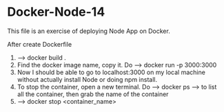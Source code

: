 # Docker-Node-14

This file is an exercise of deploying Node App on Docker.

After create Dockerfile

1. --> docker build .
2. Find the docker image name, copy it. Do --> docker run -p 3000:3000 <imageID>
3. Now I should be able to go to localhost:3000 on my local machine without actually install Node or doing npm install.
4. To stop the container, open a new terminal. Do --> docker ps --> to list all the container, then grab the name of the container
5. --> docker stop <container_name>

